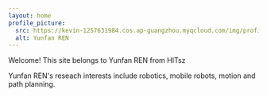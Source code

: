 ```yaml
---
layout: home
profile_picture:
  src: https://kevin-1257631984.cos.ap-guangzhou.myqcloud.com/img/profile.jpg
  alt: Yunfan REN
---
```


<p>
  Welcome! This site belongs to Yunfan REN from HITsz
</p>
<p>
  Yunfan REN's reseach interests include robotics, mobile robots, motion and path planning.
</p>

